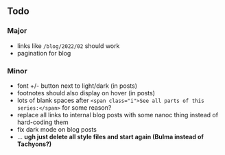## Todo

### Major

- links like `/blog/2022/02` should work
- pagination for blog

### Minor
- font +/- button next to light/dark (in posts)
- footnotes should also display on hover (in posts)
- lots of blank spaces after `<span class="i">See all parts of this series:</span>` for some reason?
- replace all links to internal blog posts with some nanoc thing instead of hard-coding them
- fix dark mode on blog posts
- ... **ugh just delete all style files and start again (Bulma instead of Tachyons?)**
